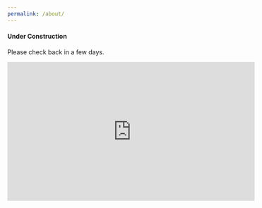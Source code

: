 ```yaml
---
permalink: /about/
---
```


#### Under Construction

Please check back in a few days.

<iframe width="560" height="315" src="https://www.youtube.com/embed/{{ site.youtube_featured }}" title="YouTube video player" frameborder="0" allow="accelerometer; autoplay; clipboard-write; encrypted-media; gyroscope; picture-in-picture" allowfullscreen></iframe>
